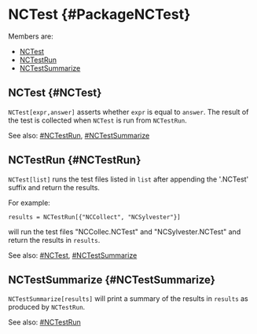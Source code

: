 # NCTest {#PackageNCTest}

Members are:

* [NCTest](#NCTest)
* [NCTestRun](#NCTestRun)
* [NCTestSummarize](#NCTestSummarize)

## NCTest {#NCTest}

`NCTest[expr,answer]` asserts whether `expr` is equal to `answer`. The result of the test is collected when `NCTest` is run from `NCTestRun`.

See also:
[#NCTestRun](#NCTestRun), [#NCTestSummarize](#NCTestSummarize)


## NCTestRun {#NCTestRun}

`NCTest[list]` runs the test files listed in `list` after appending
the '.NCTest' suffix and return the results.

For example:

    results = NCTestRun[{"NCCollect", "NCSylvester"}]
	
will run the test files "NCCollec.NCTest" and "NCSylvester.NCTest" and return the results in `results`.

See also:
[#NCTest](#NCTest), [#NCTestSummarize](#NCTestSummarize)


## NCTestSummarize {#NCTestSummarize}

`NCTestSummarize[results]` will print a summary of the results in `results` as produced by `NCTestRun`.

See also:
[#NCTestRun](#NCTestRun)
